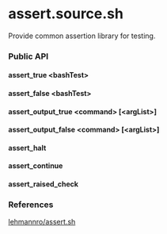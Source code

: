 # assert.source.sh
Provide common assertion library for testing.

### Public API

#### assert_true \<bashTest\>

#### assert_false \<bashTest\>

#### assert_output_true \<command\> [\<argList\>]

#### assert_output_false \<command\> [\<argList\>]

#### assert_halt

#### assert_continue

#### assert_raised_check

### References

[lehmannro/assert.sh](https://github.com/lehmannro/assert.sh)
